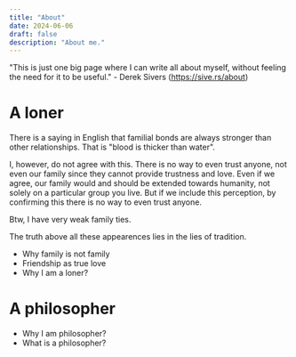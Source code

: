 ```yaml
---
title: "About"
date: 2024-06-06
draft: false
description: "About me."
---
```


"This is just one big page where I can write all about myself, without feeling the need for it to be useful." - Derek Sivers (https://sive.rs/about)

# A loner
There is a saying in English that familial bonds are always stronger than other relationships. That is "blood is thicker than water".

I, however, do not agree with this. There is no way to even trust anyone, not even our family since they cannot provide trustness and love. Even if we agree, our family would and should be extended towards humanity, not solely on a particular group you live. But if we include this perception, by confirming this there is no way to even trust anyone.

Btw, I have very weak family ties.

The truth above all these appearences lies in the lies of tradition.
- Why family is not family
- Friendship as true love
- Why I am a loner?

# A philosopher
- Why I am philosopher?
- What is a philosopher?